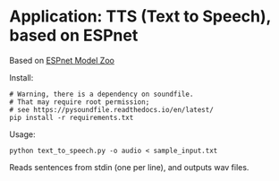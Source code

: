 # Application: TTS (Text to Speech), based on ESPnet

Based on <a href="https://github.com/espnet/espnet_model_zoo">ESPnet Model Zoo</a>

Install:
   ```shell
   # Warning, there is a dependency on soundfile.
   # That may require root permission;
   # see https://pysoundfile.readthedocs.io/en/latest/
   pip install -r requirements.txt
```

Usage:
   ```shell
   python text_to_speech.py -o audio < sample_input.txt
```

Reads sentences from stdin (one per line), and outputs wav files.
